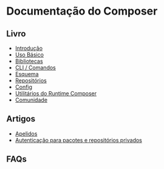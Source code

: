 # Documentação do Composer

## Livro

* [Introdução][book-intro]
* [Uso Básico][book-usage]
* [Bibliotecas][book-libs]
* [CLI / Comandos][book-cli]
* [Esquema][book-schema]
* [Repositórios][book-repos]
* [Config][book-config]
* [Utilitários do Runtime Composer][8]
* [Comunidade][book-community]

## Artigos

* [Apelidos][article-aliases]
* [Autenticação para pacotes e repositórios privados][article-auth-private-packages]

## FAQs

[8]: runtime.md

[article-aliases]: artigos/apelidos.md

[article-auth-private-packages]: artigos/autenticacao-para-pacotes-privados.md

[book-cli]: cli.md

[book-community]: comunidade.md

[book-config]: config.md

[book-intro]: introducao.md

[book-libs]: bibliotecas.md

[book-repos]: repositorios.md

[book-schema]: esquema.md

[book-usage]: uso-basico.md
